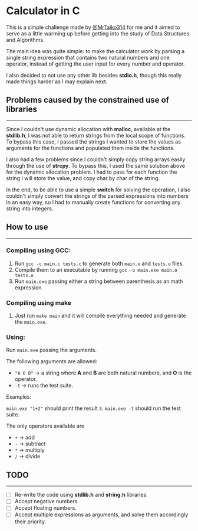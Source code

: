 # Calculator in C

This is a simple challenge made by [@MrTaiko314](https://github.com/MrTaiko314) for me and it aimed to serve as a little warming up before getting into the study of Data Structures and Algorithms.

The main idea was quite simple: to make the calculator work by parsing a single string expression that contains two natural numbers and one operator, instead of getting the user input for every number and operator.

I also decided to not use any other lib besides **stdio.h**, though this really made things harder as I may explain next.

## Problems caused by the constrained use of libraries

---

Since I couldn't use dynamic allocation with **malloc**, available at the **stdlib.h**, I was not able to return strings from the local scope of functions.
To bypass this case, I passed the strings I wanted to store the values as arguments for the functions and populated them inside the functions.

I also had a few problems since I couldn't simply copy string arrays easily through the use of **strcpy**. To bypass this, I used the same solution above for the dynamic allocation problem. I had to pass for each function the string I will store the value, and copy char by char of the string.

In the end, to be able to use a simple **switch** for solving the operation, I also couldn't simply convert the strings of the parsed expressions into numbers in an easy way, so I had to manually create functions for converting any string into integers.

## How to use

---

### Compiling using **GCC**:

1. Run `gcc -c main.c tests.c` to generate both `main.o` and `tests.o` files.
2. Compile them to an executable by running `gcc -o main.exe main.o tests.o`
3. Run `main.exe` passing either a string between parenthesis as an math expression.

### Compiling using **make**

1. Just run `make main` and it will compile everything needed and generate the `main.exe`.

### Using:

Run `main.exe` passing the arguments.

The following arguments are allowed:

- `"A O B"` -> a string where **A** and **B** are both natural numbers, and **O** is the operator.
- `-t` -> runs the test suite.

Examples:

`main.exe "1+2"` should print the result `3`.
`main.exe -t` should run the test suite.

The only operators available are

- `+` -> add
- `-` -> subtract
- `*` -> multiply
- `/` -> divide

## TODO

---

- [ ] Re-write the code using **stdlib.h** and **string.h** libraries.
- [ ] Accept negative numbers.
- [ ] Accept floating numbers.
- [ ] Accept multiple expressions as arguments, and solve them accordingly their priority.
